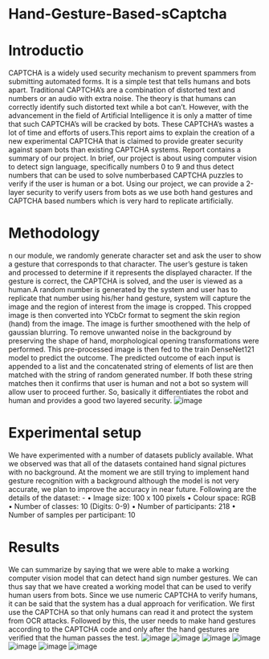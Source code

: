 # Hand-Gesture-Based-sCaptcha
# Introductio
CAPTCHA is a widely used security mechanism to prevent spammers from submitting automated forms. It is a simple test that tells humans and bots apart. Traditional CAPTCHA’s are a combination of distorted text and numbers or an audio with extra noise. The theory is that humans can correctly identify such distorted text while a bot can’t. However, with the advancement in the field of Artificial Intelligence it is only a matter of time that such CAPTCHA’s
will be cracked by bots. These CAPTCHA’s wastes a lot of time and efforts of users.This report aims to explain the creation of a new experimental CAPTCHA that is claimed to provide greater security against spam bots than existing CAPTCHA systems. Report contains a summary of our project. In brief, our project is about using computer vision to detect sign language, specifically numbers 0 to 9 and thus detect numbers that can be used to solve numberbased CAPTCHA puzzles to verify if the user is human or a bot. Using our project, we can provide a 2-layer security to verify users from bots as we use both hand gestures and CAPTCHA based numbers which is very hard to replicate artificially.
# Methodology
n our module, we randomly generate character set and ask the user to show a gesture that corresponds to that character. The user’s gesture is taken and processed to determine if it represents the displayed character. If the gesture is correct, the CAPTCHA is solved, and the user is viewed as a human.A random number is generated by the system and user has to replicate that number using his/her hand gesture, system will capture the image and the region of interest from the image is cropped. This cropped image is then converted into YCbCr format to segment the skin region (hand) from the image. The image is further smoothened with the help of gaussian blurring. To remove unwanted noise in the background by preserving the shape of hand, morphological opening transformations were performed. This pre-processed image is then fed to the train DenseNet121 model to predict the outcome. The predicted outcome of each input is appended to a list and the concatenated string of elements of list are then matched with the string of random generated number. If both these
string matches then it confirms that user is human and not a bot so system will allow user to proceed further. So, basically it differentiates the robot and human and provides a good two layered security. 
![image](https://user-images.githubusercontent.com/84806846/186536594-ab7088a8-a56e-4649-9a6d-cc6f3979b3f0.png)

# Experimental setup
We have experimented with a number of datasets
publicly available. What we observed was that all of the
datasets contained hand signal pictures with no background. At the moment we are still trying to implement
hand gesture recognition with a background although the
model is not very accurate, we plan to improve the accuracy
in near future.
Following are the details of the dataset: -
• Image size: 100 x 100 pixels
• Colour space: RGB
• Number of classes: 10 (Digits: 0-9)
• Number of participants: 218
• Number of samples per participant: 10
# Results
We can summarize by saying that we were able to make a working computer vision model that can detect hand sign number gestures. We can thus say that we have created a working model that can be used to verify human users from bots. Since we use numeric CAPTCHA to verify humans, it can be said that the system has a dual approach for verification. We first use the CAPTCHA so that only humans can read it and protect the system from OCR attacks. Followed by this, the user needs to make hand gestures according to the CAPTCHA code and only after the hand gestures are verified that the human passes the test.
![image](https://user-images.githubusercontent.com/84806846/186536622-fcb1ddb8-b439-4ee0-9478-18ef1162d3b0.png)
![image](https://user-images.githubusercontent.com/84806846/186536635-6bbb09d7-74d7-4937-bb49-db38d6bceef0.png)
![image](https://user-images.githubusercontent.com/84806846/186536660-d1a72868-22e1-4e94-a9cf-34ff941f722e.png)
![image](https://user-images.githubusercontent.com/84806846/186536673-526c1b3e-7934-4023-81d8-734aaa90f135.png)
![image](https://user-images.githubusercontent.com/84806846/186536691-d948b4d5-bdd8-453d-918c-1f003b6496f8.png)
![image](https://user-images.githubusercontent.com/84806846/186536705-2197d8ca-00ee-4800-83eb-2820e2d8b3db.png)
![image](https://user-images.githubusercontent.com/84806846/186536720-c84ea519-9399-4350-a093-8ae91af91d81.png)




